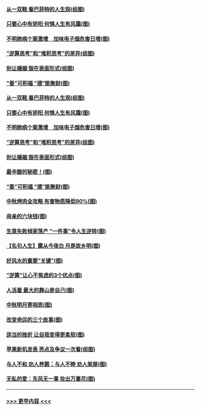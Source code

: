 #### [从一双鞋 看巴菲特的人生观(组图)](../pages/p8/907311.md?t=09141322) 
#### [只要心中有骄阳 何惧人生有风霜(图)](../pages/p8/907320.md?t=09141322) 
#### [不明肺病个案激增　加味电子烟危害日增(图)](../pages/p8/907307.md?t=09141322) 
#### [“逆算思考”和“堆积思考”的差异(组图)](../pages/p8/907229.md?t=09141322) 
#### [别让婚姻 毁在表面形式(组图)](../pages/p8/907118.md?t=09141322) 
#### [“善”可积福 “德”能聚财(图)](../pages/p8/906906.md?t=09141322) 
#### [从一双鞋 看巴菲特的人生观(组图)](../pages/p8/907311.md?t=09141322) 
#### [只要心中有骄阳 何惧人生有风霜(图)](../pages/p8/907320.md?t=09141322) 
#### [不明肺病个案激增　加味电子烟危害日增(图)](../pages/p8/907307.md?t=09141322) 
#### [“逆算思考”和“堆积思考”的差异(组图)](../pages/p8/907229.md?t=09141322) 
#### [别让婚姻 毁在表面形式(组图)](../pages/p8/907118.md?t=09141322) 
#### [最辛酸的秘密！(图)](../pages/p8/906327.md?t=09141322) 
#### [“善”可积福 “德”能聚财(图)](../pages/p8/906906.md?t=09141322) 
#### [中秋烤肉全攻略 有害物质降低90%(图)](../pages/p8/907227.md?t=09141322) 
#### [母亲的六块钱(图)](../pages/p8/907107.md?t=09141322) 
#### [生意失败倾家荡产 “一件事”令人生逆转(图)](../pages/p8/907101.md?t=09141322) 
#### [【名句人生】露从今夜白 月是故乡明(图)](../pages/p8/906558.md?t=09141322) 
#### [好风水的重要“关键”(图)](../pages/p8/907087.md?t=09141322) 
#### [“逆算”让心不焦虑的3个优点(图)](../pages/p8/907070.md?t=09141322) 
#### [人活着 最大的靠山是自己(图)](../pages/p8/906329.md?t=09141322) 
#### [中秋明月寄相思(图)](../pages/p8/906932.md?t=09141322) 
#### [改变命运的三个故事(图)](../pages/p8/906257.md?t=09141322) 
#### [适当的挫折 让自我变得更柔软(图)](../pages/p8/906984.md?t=09141322) 
#### [苹果新机发表 亮点及争议一次看(组图)](../pages/p8/906967.md?t=09141322) 
#### [与人不和 劝人养鹅；与人不睦 劝人架屋(图)](../pages/p8/906905.md?t=09141322) 
#### [无私的爱：东风无一事 妆出万重花(图)](../pages/p8/906862.md?t=09141322) 

----
#### [ >>> 更早内容 <<< ](../indexes/p8-earlier.md)
